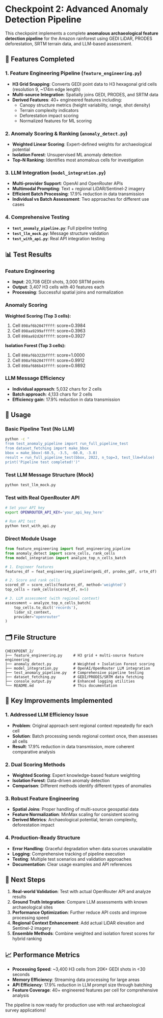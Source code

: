 # Checkpoint 2: Advanced Anomaly Detection Pipeline

This checkpoint implements a complete **anomalous archaeological feature detection pipeline** for the Amazon rainforest using GEDI LiDAR, PRODES deforestation, SRTM terrain data, and LLM-based assessment.

## 🚀 Features Completed

### 1. **Feature Engineering Pipeline** (`feature_engineering.py`)
- **H3 Grid Snapping**: Converts GEDI point data to H3 hexagonal grid cells (resolution 9, ~174m edge length)
- **Multi-source Integration**: Spatially joins GEDI, PRODES, and SRTM data
- **Derived Features**: 40+ engineered features including:
  - Canopy structure metrics (height variability, range, shot density)
  - Terrain complexity indicators
  - Deforestation impact scoring
  - Normalized features for ML scoring

### 2. **Anomaly Scoring & Ranking** (`anomaly_detect.py`)
- **Weighted Linear Scoring**: Expert-defined weights for archaeological potential
- **Isolation Forest**: Unsupervised ML anomaly detection
- **Top-N Ranking**: Identifies most anomalous cells for investigation

### 3. **LLM Integration** (`model_integration.py`)
- **Multi-provider Support**: OpenAI and OpenRouter APIs
- **Multimodal Prompting**: Text + regional LiDAR/Sentinel-2 imagery
- **Efficient Batch Processing**: 17.9% reduction in data transmission
- **Individual vs Batch Assessment**: Two approaches for different use cases

### 4. **Comprehensive Testing** 
- **`test_anomaly_pipeline.py`**: Full pipeline testing
- **`test_llm_mock.py`**: Message structure validation
- **`test_with_api.py`**: Real API integration testing

## 📊 Test Results

### Feature Engineering
- **Input**: 20,708 GEDI shots, 3,000 SRTM points
- **Output**: 3,407 H3 cells with 40 features each
- **Processing**: Successful spatial joins and normalization

### Anomaly Scoring
**Weighted Scoring (Top 3 cells):**
1. Cell `898af6b2047ffff`: score=0.3984
2. Cell `898aa9299afffff`: score=0.3963  
3. Cell `898aa92d26fffff`: score=0.3927

**Isolation Forest (Top 3 cells):**
1. Cell `898af6b322bffff`: score=1.0000
2. Cell `898af6b2047ffff`: score=0.9912
3. Cell `898af686b43ffff`: score=0.9892

### LLM Message Efficiency
- **Individual approach**: 5,032 chars for 2 cells
- **Batch approach**: 4,133 chars for 2 cells
- **Efficiency gain**: 17.9% reduction in data transmission

## 🎯 Usage

### Basic Pipeline Test (No LLM)
```bash
python -c "
from test_anomaly_pipeline import run_full_pipeline_test
from dataset_fetching import make_bbox
bbox = make_bbox(-60.5, -3.5, -60.0, -3.0)
result = run_full_pipeline_test(bbox, 2022, n_top=3, test_llm=False)
print('Pipeline test completed!')"
```

### Test LLM Message Structure (Mock)
```bash
python test_llm_mock.py
```

### Test with Real OpenRouter API
```bash
# Set your API key
export OPENROUTER_API_KEY='your_api_key_here'

# Run API test
python test_with_api.py
```

### Direct Module Usage
```python
from feature_engineering import feat_engineering_pipeline
from anomaly_detect import score_cells, rank_cells
from model_integration import analyze_top_n_cells_batch

# 1. Engineer features
features_df = feat_engineering_pipeline(gedi_df, prodes_gdf, srtm_df)

# 2. Score and rank cells
scored_df = score_cells(features_df, method='weighted')
top_cells = rank_cells(scored_df, n=5)

# 3. LLM assessment (with regional context)
assessment = analyze_top_n_cells_batch(
    top_cells.to_dict('records'),
    lidar_s2_context,
    provider="openrouter"
)
```

## 🗂 File Structure

```
CHECKPOINT_2/
├── feature_engineering.py     # H3 grid + multi-source feature engineering
├── anomaly_detect.py          # Weighted + Isolation Forest scoring
├── model_integration.py       # OpenAI/OpenRouter LLM integration
├── test_anomaly_pipeline.py   # Comprehensive pipeline testing
├── dataset_fetching.py        # GEDI/PRODES/SRTM data fetching
├── console_output.py          # Enhanced logging utilities
└── README.md                  # This documentation
```

## 🔧 Key Improvements Implemented

### 1. **Addressed LLM Efficiency Issue**
- **Problem**: Original approach sent regional context repeatedly for each cell
- **Solution**: Batch processing sends regional context once, then assesses all cells
- **Result**: 17.9% reduction in data transmission, more coherent comparative analysis

### 2. **Dual Scoring Methods**
- **Weighted Scoring**: Expert knowledge-based feature weighting
- **Isolation Forest**: Data-driven anomaly detection
- **Comparison**: Different methods identify different types of anomalies

### 3. **Robust Feature Engineering**
- **Spatial Joins**: Proper handling of multi-source geospatial data
- **Feature Normalization**: MinMax scaling for consistent scoring
- **Derived Metrics**: Archaeological potential, terrain complexity, deforestation impact

### 4. **Production-Ready Structure**
- **Error Handling**: Graceful degradation when data sources unavailable
- **Logging**: Comprehensive tracking of pipeline execution
- **Testing**: Multiple test scenarios and validation approaches
- **Documentation**: Clear usage examples and API references

## 🎯 Next Steps

1. **Real-world Validation**: Test with actual OpenRouter API and analyze results
2. **Ground Truth Integration**: Compare LLM assessments with known archaeological sites
3. **Performance Optimization**: Further reduce API costs and improve processing speed
4. **Regional Context Enhancement**: Add actual LiDAR elevation and Sentinel-2 imagery
5. **Ensemble Methods**: Combine weighted and isolation forest scores for hybrid ranking

## 📈 Performance Metrics

- **Processing Speed**: ~3,400 H3 cells from 20K+ GEDI shots in <30 seconds
- **Memory Efficiency**: Streaming data processing for large areas
- **API Efficiency**: 17.9% reduction in LLM prompt size through batching
- **Feature Coverage**: 40+ engineered features per cell for comprehensive analysis

The pipeline is now ready for production use with real archaeological survey applications! 
